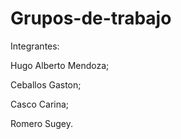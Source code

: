 # Grupos-de-trabajo


Integrantes:

Hugo Alberto Mendoza;

Ceballos Gaston;

Casco Carina;

Romero Sugey.
